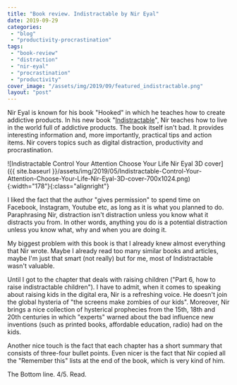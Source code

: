 ```yaml
---
title: "Book review. Indistractable by Nir Eyal"
date: 2019-09-29
categories: 
 - "blog"
 - "productivity-procrastination"
tags: 
 - "book-review"
 - "distraction"
 - "nir-eyal"
 - "procrastination"
 - "productivity"
cover_image: "/assets/img/2019/09/featured_indistractable.png"
layout: "post"
---
```


Nir Eyal is known for his book "Hooked" in which he teaches how to create addictive products. In his new book "[Indistractable](https://www.nirandfar.com/indistractable/)", Nir teaches how to live in the world full of addictive products. The book itself isn't bad. It provides interesting information and, more importantly, practical tips and action items. Nir covers topics such as digital distraction, productivity and procrastination. 

![Indistractable Control Your Attention Choose Your Life Nir Eyal 3D cover]({{ site.baseurl }}/assets/img/2019/05/Indistractable-Control-Your-Attention-Choose-Your-Life-Nir-Eyal-3D-cover-700x1024.png){:width="178"}{:class="alignright"}

I liked the fact that the author "gives permission" to spend time on Facebook, Instagram, Youtube etc, as long as it is what you planned to do. Paraphrasing Nir, distraction isn't distraction unless you know what it distracts you from. In other words, anything you do is a potential distraction unless you know what, why and when you are doing it. 

 My biggest problem with this book is that I already knew almost everything that Nir wrote. Maybe I already read too many similar books and articles, maybe I'm just that smart (not really) but for me, most of Indistractable wasn't valuable. 

Until I got to the chapter that deals with raising children ("Part 6, how to raise indistractable children"). I have to admit, when it comes to speaking about raising kids in the digital era, Nir is a refreshing voice. He doesn't join the global hysteria of "the screens make zombies of our kids". Moreover, Nir brings a nice collection of hysterical prophecies from the 15th, 18th and 20th centuries in which "experts" warned about the bad influence new inventions  (such as printed books, affordable education, radio) had on the kids.

Another nice touch is the fact that each chapter has a short summary that consists of three-four bullet points. Even nicer is the fact that Nir copied all the "Remember this" lists at the end of the book, which is very kind of him.

The Bottom line. 4/5. Read.
